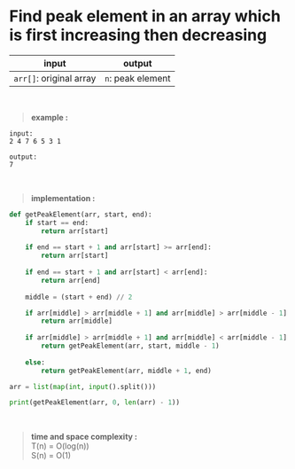 # Find peak element in an array which is first increasing then decreasing

| input | output |
| --- | --- |
| `arr[]`: original array | `n`: peak element |

<br>

> **example :**

```
input:
2 4 7 6 5 3 1

output:
7
```

<br>

> **implementation :**

```python
def getPeakElement(arr, start, end):
    if start == end: 
        return arr[start]
    
    if end == start + 1 and arr[start] >= arr[end]:
        return arr[start]
    
    if end == start + 1 and arr[start] < arr[end]:
        return arr[end]
    
    middle = (start + end) // 2

    if arr[middle] > arr[middle + 1] and arr[middle] > arr[middle - 1]:
        return arr[middle]
    
    if arr[middle] > arr[middle + 1] and arr[middle] < arr[middle - 1]:
        return getPeakElement(arr, start, middle - 1)
    
    else:
        return getPeakElement(arr, middle + 1, end)

arr = list(map(int, input().split()))

print(getPeakElement(arr, 0, len(arr) - 1))
```

<br>

> **time and space complexity :**
<br>T(n) = O(log(n))
<br>S(n) = O(1)